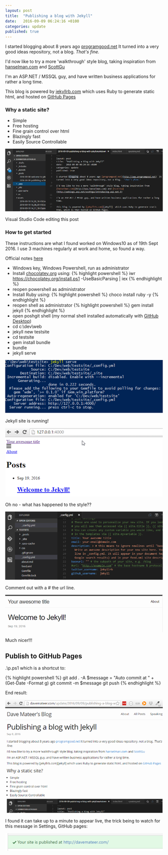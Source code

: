 ```yaml
---
layout: post
title:  "Publishing a blog with Jekyll"
date:   2016-09-09 06:24:16 +0100
categories: update
published: true 
---
```

I started blogging about 8 years ago [programgood.net](http://www.programgood.net)  It turned into a very good ideas repository, not a blog.  *That's fine.*  

I'd now like to try a more 'walkthrough' style blog, taking inspiration from [hanselman.com](http://www.hanselman.com) and [ScottGu](http://weblogs.asp.net/scottgu/introducing-asp-net-5) 

I'm an ASP.NET / MSSQL guy, and have written business applications for rather a long time.

This blog is powered by [jekyllrb.com](https://jekyllrb.com/)  which uses Ruby to generate static html, and hosted on [GitHub Pages](https://pages.github.com/)

### Why a static site?
* Simple
* Free hosting
* Fine grain control over html
* Blazingly fast
* Easily Source Controllable
 

![Screenshot](/assets/Untitled.png)

Visual Studio Code editing this post

### How to get started
These instructions are what I found worked on Windows10 as of 19th Sept 2016.  I use 3 machines regularly at work and home, so found a way.

Official notes [here](https://jekyllrb.com/docs/windows/#installation)

* Windows key, Windows Powershell, run as administrator
* Install <a href="https://chocolatey.org/install">chocolatey.org</a> using: 
{% highlight powershell %}
iwr https://chocolatey.org/install.ps1 -UseBasicParsing | iex
{% endhighlight %}
* reopen powershell as administrator
* Install Ruby using:
{% highlight powershell %}
choco install ruby -y
{% endhighlight %}
* reopen shell as administrator
{% highlight powershell %}
gem install jekyll
{% endhighlight %}
* open poshgit shell (my normal shell installed automatically with <a href="https://desktop.github.com/">GitHub Desktop</a>)
* cd c:\dev\web
* jekyll new testsite
* cd testsite
* gem install bundle
* bundle
* jekyll serve

![Screenshot](/assets/Posh1.png)

Jekyll site is running!

![Screenshot](/assets/DemoSiteNoCss.png)

Oh no - what has happened to the style??

![Screenshot](/assets/FixConfig.png)

Comment out with a # the url line.

![Screenshot](/assets/DemoSite.png)

Much nicer!!!

## Publish to GitHub Pages

.\p.ps1  which is a shortcut to:

{% highlight powershell %}
git add . -A
$message = "Auto commit at " + (Get-Date -Format g)
git commit -m  $message
git push
{% endhighlight %}

End result:

![Screenshot](/assets/Untitled2.png)

I found it can take up to a minute to appear live, the trick being to watch for this message in Settings, GitHub pages:
 

![Screenshot](/assets/GitHub.png)
